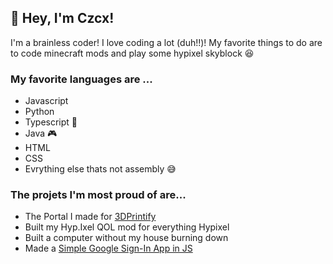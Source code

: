 
## 👋 Hey, I'm Czcx!

I'm a brainless coder! I love coding a lot (duh!!)! My favorite things to do are to code minecraft mods and play some hypixel skyblock 😆

### My favorite languages are ... 
- Javascript
- Python
- Typescript 💖
- Java 🎮
- HTML
- CSS
- Evrything else thats not assembly 😅

### The projets I'm most proud of are...
- The Portal I made for [3DPrintify](3dprintify.tech)
- Built my Hyp.Ixel QOL mod for everything Hypixel
- Built a computer without my house burning down
- Made a [Simple Google Sign-In App in JS](https://github.com/Mpro256/SimpleGoogleSignIn)

